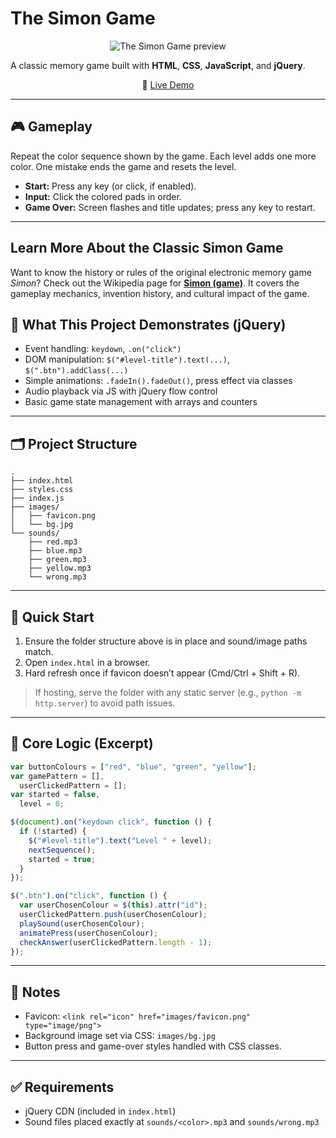 # The Simon Game

<p align="center">
  <img src="https://redeem-innovations.com/wp-content/uploads/2025/09/The-simon-game.png" alt="The Simon Game preview" />
</p>

A classic memory game built with **HTML**, **CSS**, **JavaScript**, and **jQuery**.

<p align="center">
  🔗 <a href="https://mina-y-khalil.github.io/The-Simon-Game/" target="_blank">Live Demo</a>
</p>

---

## 🎮 Gameplay

Repeat the color sequence shown by the game. Each level adds one more color. One mistake ends the game and resets the level.

- **Start:** Press any key (or click, if enabled).
- **Input:** Click the colored pads in order.
- **Game Over:** Screen flashes and title updates; press any key to restart.

---

## Learn More About the Classic Simon Game

Want to know the history or rules of the original electronic memory game _Simon_? Check out the Wikipedia page for **[Simon (game)](<https://en.wikipedia.org/wiki/Simon_(game)>)**. It covers the gameplay mechanics, invention history, and cultural impact of the game.

## 🧠 What This Project Demonstrates (jQuery)

- Event handling: `keydown`, `.on("click")`
- DOM manipulation: `$("#level-title").text(...)`, `$(".btn").addClass(...)`
- Simple animations: `.fadeIn().fadeOut()`, press effect via classes
- Audio playback via JS with jQuery flow control
- Basic game state management with arrays and counters

---

## 🗂️ Project Structure

```
.
├── index.html
├── styles.css
├── index.js
├── images/
│   ├── favicon.png
│   └── bg.jpg
└── sounds/
    ├── red.mp3
    ├── blue.mp3
    ├── green.mp3
    ├── yellow.mp3
    └── wrong.mp3
```

---

## 🚀 Quick Start

1. Ensure the folder structure above is in place and sound/image paths match.
2. Open `index.html` in a browser.
3. Hard refresh once if favicon doesn’t appear (Cmd/Ctrl + Shift + R).

> If hosting, serve the folder with any static server (e.g., `python -m http.server`) to avoid path issues.

---

## 🔧 Core Logic (Excerpt)

```js
var buttonColours = ["red", "blue", "green", "yellow"];
var gamePattern = [],
  userClickedPattern = [];
var started = false,
  level = 0;

$(document).on("keydown click", function () {
  if (!started) {
    $("#level-title").text("Level " + level);
    nextSequence();
    started = true;
  }
});

$(".btn").on("click", function () {
  var userChosenColour = $(this).attr("id");
  userClickedPattern.push(userChosenColour);
  playSound(userChosenColour);
  animatePress(userChosenColour);
  checkAnswer(userClickedPattern.length - 1);
});
```

---

## 🎨 Notes

- Favicon: `<link rel="icon" href="images/favicon.png" type="image/png">`
- Background image set via CSS: `images/bg.jpg`
- Button press and game-over styles handled with CSS classes.

---

## ✅ Requirements

- jQuery CDN (included in `index.html`)
- Sound files placed exactly at `sounds/<color>.mp3` and `sounds/wrong.mp3`
